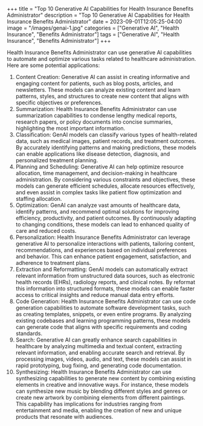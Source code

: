 +++
title = "Top 10 Generative AI Capabilities for Health Insurance Benefits Administrator"
description = "Top 10 Generative AI Capabilities for Health Insurance Benefits Administrator"
date = 2023-09-01T12:05:25-04:00
image = "/images/genai-1.jpg"
categories = ["Generative AI", "Health Insurance", "Benefits Administrator"]
tags = ["Generative AI", "Health Insurance", "Benefits Administrator"]
+++

Health Insurance Benefits Administrator can use generative AI capabilities to automate and optimize various tasks related to healthcare administration. Here are some potential applications:

1. Content Creation: Generative AI can assist in creating informative and engaging content for patients, such as blog posts, articles, and newsletters. These models can analyze existing content and learn patterns, styles, and structures to create new content that aligns with specific objectives or preferences.
2. Summarization: Health Insurance Benefits Administrator can use summarization capabilities to condense lengthy medical reports, research papers, or policy documents into concise summaries, highlighting the most important information.
3. Classification: GenAI models can classify various types of health-related data, such as medical images, patient records, and treatment outcomes. By accurately identifying patterns and making predictions, these models can enable applications like disease detection, diagnosis, and personalized treatment planning.
4. Planning and Scheduling: Generative AI can help optimize resource allocation, time management, and decision-making in healthcare administration. By considering various constraints and objectives, these models can generate efficient schedules, allocate resources effectively, and even assist in complex tasks like patient flow optimization and staffing allocation.
5. Optimization: GenAI can analyze vast amounts of healthcare data, identify patterns, and recommend optimal solutions for improving efficiency, productivity, and patient outcomes. By continuously adapting to changing conditions, these models can lead to enhanced quality of care and reduced costs.
6. Personalization: Health Insurance Benefits Administrator can leverage generative AI to personalize interactions with patients, tailoring content, recommendations, and experiences based on individual preferences and behavior. This can enhance patient engagement, satisfaction, and adherence to treatment plans.
7. Extraction and Reformatting: GenAI models can automatically extract relevant information from unstructured data sources, such as electronic health records (EHRs), radiology reports, and clinical notes. By reformat this information into structured formats, these models can enable faster access to critical insights and reduce manual data entry efforts.
8. Code Generation: Health Insurance Benefits Administrator can use code generation capabilities to automate software development tasks, such as creating templates, snippets, or even entire programs. By analyzing existing codebases and learning programming patterns, these models can generate code that aligns with specific requirements and coding standards.
9. Search: Generative AI can greatly enhance search capabilities in healthcare by analyzing multimedia and textual content, extracting relevant information, and enabling accurate search and retrieval. By processing images, videos, audio, and text, these models can assist in rapid prototyping, bug fixing, and generating code documentation.
10. Synthesizing: Health Insurance Benefits Administrator can use synthesizing capabilities to generate new content by combining existing elements in creative and innovative ways. For instance, these models can synthesize new music by blending different styles and genres or create new artwork by combining elements from different paintings. This capability has implications for industries ranging from entertainment and media, enabling the creation of new and unique products that resonate with audiences.